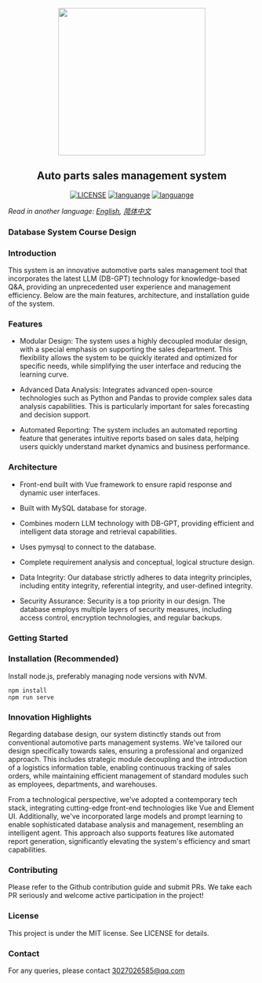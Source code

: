 <p align="center">
<img width=300px height=300px src="https://github.com/Lvjinhong/DBMS_demo/assets/96970081/7b414595-9102-43e4-b94f-fd40caec3514"/>
</p>
<h2 align="center">Auto parts sales management system</h2>
<p align="center">
  <!-- <a href="https://travis-ci.com/github/ybygjylj/habits-apriori/"><img src="https://travis-ci.com/ybygjylj/habits-apriori.svg?branch=master" alt="Build Status"></a> -->
  <a href="https://raw.githubusercontent.com/ybygjylj/habits-apriori/master/LICENSE"><img src="https://img.shields.io/badge/license-MIT-blue.svg" alt="LICENSE"></a>
  <a href="https://github.com/topics/cpp"><img src="https://img.shields.io/badge/language-sql-blue.svg" alt="languange"></a>
   <a href="https://github.com/topics/cpp"><img src="https://img.shields.io/badge/language-vue-blue.svg" alt="languange"></a>
  <!-- <a href="https://gitter.im/habits-apriori/community"><img src="https://badges.gitter.im/Join%20Chat.svg" alt="chat"></a> -->
</p>

*Read in another language: [English](README.md), [简体中文](README.zh_Hans.md)*

### Database System Course Design
### Introduction
This system is an innovative automotive parts sales management tool that incorporates the latest LLM (DB-GPT) technology for knowledge-based Q&A, providing an unprecedented user experience and management efficiency. Below are the main features, architecture, and installation guide of the system.

### Features
- Modular Design: The system uses a highly decoupled modular design, with a special emphasis on supporting the sales department. This flexibility allows the system to be quickly iterated and optimized for specific needs, while simplifying the user interface and reducing the learning curve.

- Advanced Data Analysis: Integrates advanced open-source technologies such as Python and Pandas to provide complex sales data analysis capabilities. This is particularly important for sales forecasting and decision support.

- Automated Reporting: The system includes an automated reporting feature that generates intuitive reports based on sales data, helping users quickly understand market dynamics and business performance.

### Architecture
- Front-end built with Vue framework to ensure rapid response and dynamic user interfaces.
<!-- Front-end code reference stu_manage_front project. -->
- Built with MySQL database for storage.

- Combines modern LLM technology with DB-GPT, providing efficient and intelligent data storage and retrieval capabilities.

- Uses pymysql to connect to the database.

- Complete requirement analysis and conceptual, logical structure design.

- Data Integrity: Our database strictly adheres to data integrity principles, including entity integrity, referential integrity, and user-defined integrity.

- Security Assurance: Security is a top priority in our design. The database employs multiple layers of security measures, including access control, encryption technologies, and regular backups.

### Getting Started
### Installation (Recommended)
Install node.js, preferably managing node versions with NVM.
```
npm install
npm run serve
```

### Innovation Highlights

Regarding database design, our system distinctly stands out from conventional automotive parts management systems. We've tailored our design specifically towards sales, ensuring a professional and organized approach. This includes strategic module decoupling and the introduction of a logistics information table, enabling continuous tracking of sales orders, while maintaining efficient management of standard modules such as employees, departments, and warehouses.

From a technological perspective, we've adopted a contemporary tech stack, integrating cutting-edge front-end technologies like Vue and Element UI. Additionally, we've incorporated large models and prompt learning to enable sophisticated database analysis and management, resembling an intelligent agent. This approach also supports features like automated report generation, significantly elevating the system's efficiency and smart capabilities.

### Contributing
Please refer to the Github contribution guide and submit PRs. We take each PR seriously and welcome active participation in the project!

### License
This project is under the MIT license. See LICENSE for details.

### Contact
For any queries, please contact 3027026585@qq.com
